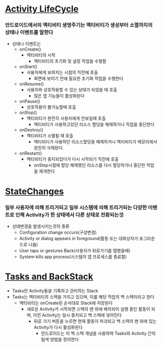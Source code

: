 # [Activity LifeCycle](Activity%20LifeCycle.md)

### 안드로이드에서의 액티비티 생명주기는 액티비티가 생성부터 소멸까지의 상태나 이벤트를 말한다

- 상태나 이벤트는
    - onCreate()
        - 액티비티의 시작
            - 액티비티의 초기화 및 설정 작업을 수행함
    - onStart()
        - 사용자에게 보여지는 시점의 직전에 호출
            - 화면에 보이기 전에 필요한 초기화 작업을 수행한다
    - onResume()
        - 사용자와 상호작용할 수 있는 상태가 되었을 때 호출
            - 많은 앱 기능들이 활성화된다
    - onPause()
        - 상호작용이 불가능할때 호출
    - onStop()
        - 액티비티가 완전히 사용자에게 안보일때 호출
            - 액티비티가 사용하고있던 리소스 할당을 해재하거나 작업을 중단한다
    - onDestroy()
        - 액티비티가 소멸될 때 호출
            - 액티비티가 사용하던 리소스할당을 해제하거나 액티비티가 메모리에서 완전히 삭제된다
    - onRestart()
        - 액티비티가 중지되었다가 다시 시작되기 직전에 호출
            - onStop시점에 할당 해제했던 리소스를 다시 할당하거나 중단한 작업을 재개한다

# [StateChanges](StateChanges.md)

### 일부 사용자에 의해 트리거되고 일부 시스템에 의해 트리거되는 다양한 이벤트로 인해 Activity가 한 상태에서 다른 상태로 전환되는것

- 상태변경을 발생시키는것의 종류
    - Configuration change occurs(구성변경)
    - Activity or dialog appears in foreground(활동 또는 대화상자가 포그라운드로 나옴)
    - User taps or gestures Back(사용자가 뒤로가기를 탭했을때)
    - System kills app process(시스템이 앱 프로세스를 종료함)

# [Tasks and BackStack](Tasks%20and%20BackStack.md)

- Tasks란 Activity들을 기록하고 관리하는 Stack
- Tasks는 액티비티의 스택을 가지고 있으며, 이를 해당 작업의 백 스택이라고 한다
  - 액티비티는 onCreate된 순서대로 Stack에 저장된다
    - 새로운 Activity가 시작되면 스택의 맨 위에 배치되어 실행 중인 활동이 되며, 이전 Activity는 일시 중지되고 백 스택에 넣어진다
      - 뒤로 가기 버튼을 누르면 현재 활동이 파괴되고 백 스택의 맨 위에 있는 Activity가 다시 활성화된다
        - 안드로이드는 이 백 스택 개념을 사용하여 Tasks와 Activity 간의 탐색 방법을 정의한다